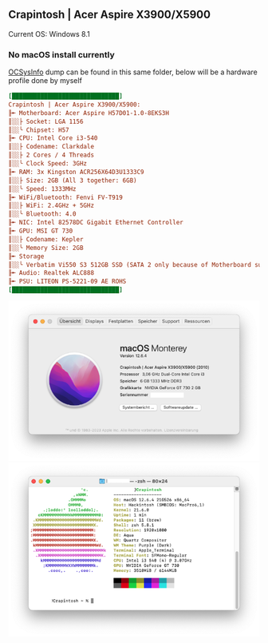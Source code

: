 ## Crapintosh | Acer Aspire X3900/X5900

Current OS: Windows 8.1

### No macOS install currently

[OCSysInfo](https://github.com/KernelWanderers/OCSysInfo) dump can be found in this same folder, below will be a hardware profile done by myself

```ini
[██████████████████████████████] 
Crapintosh | Acer Aspire X3900/X5900:
╟➼ Motherboard: Acer Aspire H57D01-1.0-8EKS3H
║░░├ Socket: LGA 1156
║░░╰ Chipset: H57
╟➼ CPU: Intel Core i3-540
║░░├ Codename: Clarkdale
║░░├ 2 Cores / 4 Threads
║░░╰ Clock Speed: 3GHz
╟➼ RAM: 3x Kingston ACR256X64D3U1333C9
║░░├ Size: 2GB (All 3 together: 6GB)
║░░╰ Speed: 1333MHz
╟➼ WiFi/Bluetooth: Fenvi FV-T919
║░░├ WiFi: 2.4GHz + 5GHz
║░░╰ Bluetooth: 4.0
╟➼ NIC: Intel 82578DC Gigabit Ethernet Controller
╟➼ GPU: MSI GT 730
║░░├ Codename: Kepler
║░░╰ Memory Size: 2GB
╟➼ Storage
║░░╰ Verbatim Vi550 S3 512GB SSD (SATA 2 only because of Motherboard support)
╟➼ Audio: Realtek ALC888
╟➼ PSU: LITEON PS-5221-09 AE ROHS
[██████████████████████████████]
```
![](about-this-mac.png)
![](neofetch.png)